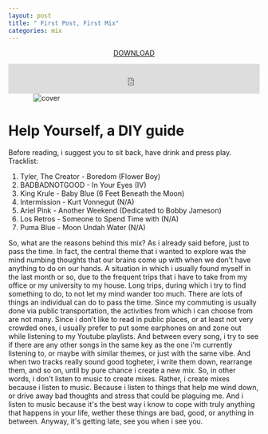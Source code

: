 ```yaml
---
layout: post
title: " First Post, First Mix"
categories: mix
---
```


<p style="text-align: center; margin-bottom: 13px">
  <a href="https://www.dropbox.com/s/5iic17343tkq5y0/Various%20-%20unknown%20album%20-%2000%20-%20Help%20Yourself%2C%20a%20DIY%20guide.mp3?dl=0">DOWNLOAD</a>
</p>

<iframe width="100%" height="60" src="https://www.mixcloud.com/widget/iframe/?hide_cover=1&mini=1&hide_artwork=1&feed=%2Fleonardo_idone%2Fhelp-yourself-a-diy-guide%2F" frameborder="0" ></iframe>

<img src="/drdblog/assets/help-yourself.png" alt="cover" style="max-width:80%; height:auto; margin-top:auto; margin-bottom:auto; margin-left:auto; margin-right:auto; display:block;" />

# Help Yourself, a DIY guide

Before reading, i suggest you to sit back, have drink and press play.
Tracklist:

1. Tyler, The Creator - Boredom (Flower Boy)
2. BADBADNOTGOOD - In Your Eyes (IV)
3. King Krule - Baby Blue (6 Feet Beneath the Moon)
4. Intermission - Kurt Vonnegut (N/A)
5. Ariel Pink - Another Weekend (Dedicated to Bobby Jameson)
6. Los Retros - Someone to Spend Time with (N/A)
7. Puma Blue - Moon Undah Water (N/A)

So, what are the reasons behind this mix? As i already said before, just to pass the time. In fact, the central theme that i wanted to explore was the mind numbing thoughts that our brains come up with when we don't have anything to do on our hands.
A situation in which i usually found myself in the last month or so, due to the frequent trips that i have to take from my office or my university to my house.
Long trips, during which i try to find something to do, to not let my mind wander too much.
There are lots of things an individual can do to pass the time. Since my commuting is usually done via public transportation, the activities from which i can choose from are not many.
Since i don't like to read in public places, or at least not very crowded ones, i usually prefer to put some earphones on and zone out while listening to my Youtube playlists. And between every song, i try to see if there are any other songs in the same key as the one i'm currently listening to, or maybe with similar themes, or just with the same vibe. And when two tracks really sound good togheter, i write them down, rearrange them, and so on, until by pure chance i create a new mix.
So, in other words, i don't listen to music to create mixes. Rather, i create mixes because i listen to music. Because i listen to things that help me wind down, or drive away bad thoughts and stress that could be plaguing me.
And i listen to music because it's the best way i know to cope with truly anything that happens in your life, wether these things are bad, good, or anything in between.
Anyway, it's getting late, see you when i see you.
